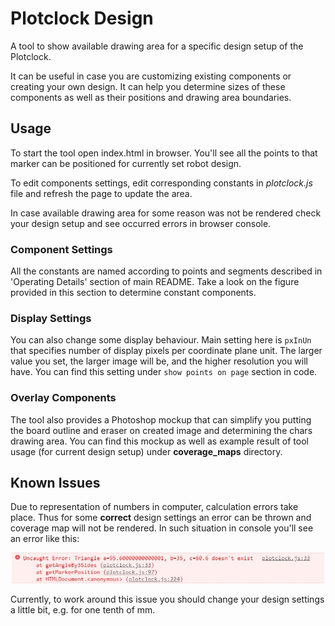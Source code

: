 # Plotclock Design

A tool to show available drawing area for a specific design setup
of the Plotclock.

It can be useful in case you are customizing existing components
or creating your own design. It can help you determine sizes of
these components as well as their positions and drawing area
boundaries.

## Usage

To start the tool open index.html in browser. You'll see
all the points to that marker can be positioned for currently
set robot design.

To edit components settings, edit corresponding constants in
*plotclock.js* file and refresh the page to update the area.

In case available drawing area for some reason was not be rendered
check your design setup and see occurred errors in browser console.

### Component Settings

All the constants are named according to points and segments
described in 'Operating Details' section of main README.
Take a look on the figure provided in this section to determine
constant components.

### Display Settings

You can also change some display behaviour. Main setting here
is `pxInUn` that specifies number of display pixels per
coordinate plane unit. The larger value you set, the larger image
will be, and the higher resolution you will have. You can find this
setting under `show points on page` section in code. 

### Overlay Components 

The tool also provides a Photoshop mockup that can simplify
you putting the board outline and eraser on created image
and determining the chars drawing area. You can find this
mockup as well as example result of tool usage
(for current design setup) under **coverage_maps** directory. 

## Known Issues

Due to representation of numbers in computer, calculation
errors take place. Thus for some **correct** design settings
an error can be thrown and coverage map will not be rendered.
In such situation in console you'll see an error like this:

<p align="center">
  <img width="500" src="https://raw.githubusercontent.com/greenheart19991/plotclock/assets/plotclock_design/calc_error.jpg">
</p>

Currently, to work around this issue you should change
your design settings a little bit, e.g. for one tenth of mm.   
